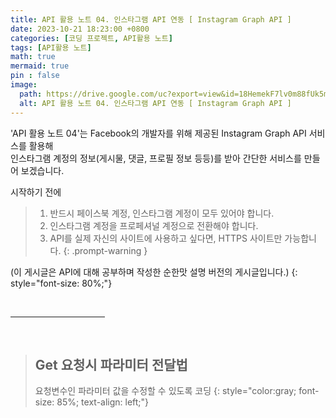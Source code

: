```yaml
---
title: API 활용 노트 04. 인스타그램 API 연동 [ Instagram Graph API ]
date: 2023-10-21 18:23:00 +0800
categories: [코딩 프로젝트, API활용 노트]
tags: [API활용 노트]
math: true
mermaid: true
pin : false
image:
  path: https://drive.google.com/uc?export=view&id=18HemekF7lv0m88fUk5mBL_e7qRE3SNBJ
  alt: API 활용 노트 04. 인스타그램 API 연동 [ Instagram Graph API ]
---
```


'API 활용 노트 04'는 Facebook의 개발자를 위해 제공된 Instagram Graph API 서비스를 활용해  
인스타그램 계정의 정보(게시물, 댓글, 프로필 정보 등등)를 받아 간단한 서비스를 만들어 보겠습니다.  

시작하기 전에 

<!-- 팁 callout tip, info, warning, danger -->
> 1. 반드시 페이스북 계정, 인스타그램 계정이 모두 있어야 합니다.
> 2. 인스타그램 계정을 프로페셔널 계정으로 전환해야 합니다.
> 3. API를 실제 자신의 사이트에 사용하고 싶다면, HTTPS 사이트만 가능합니다.
{: .prompt-warning }




(이 게시글은 API에 대해 공부하며 작성한 순한맛 설명 버전의 게시글입니다.)
{: style="font-size: 80%;"}

<!-- 중간 바 -->
<br>
<hr style="width: 30%">
<br>

<!-- 소제목 ============================================================================ -->
> ## Get 요청시 파라미터 전달법
> 요청변수인 파라미터 값을 수정할 수 있도록 코딩
> {: style="color:gray; font-size: 85%; text-align: left;"}